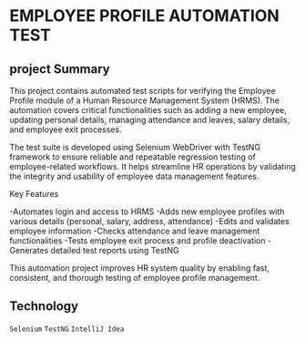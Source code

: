 # EMPLOYEE PROFILE AUTOMATION TEST 


## project Summary
This project contains automated test scripts for verifying the Employee Profile module of a Human Resource Management System (HRMS). The automation covers critical functionalities such as adding a new employee, updating personal details, managing attendance and leaves, salary details, and employee exit processes.

The test suite is developed using Selenium WebDriver with TestNG framework to ensure reliable and repeatable regression testing of employee-related workflows. It helps streamline HR operations by validating the integrity and usability of employee data management features.

Key Features

-Automates login and access to HRMS
-Adds new employee profiles with various details (personal, salary, address, attendance)
-Edits and validates employee information
-Checks attendance and leave management functionalities
-Tests employee exit process and profile deactivation
-Generates detailed test reports using TestNG

This automation project improves HR system quality by enabling fast, consistent, and thorough testing of employee profile management.

## Technology 
```Selenium```
```TestNG```
```IntelliJ Idea``` 
